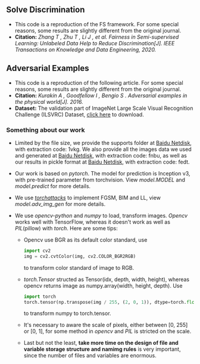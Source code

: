 ## Solve Discrimination
- This code is a reproduction of the FS framework. For some special reasons, some results are slightly different from the original journal.
- **Citation:** _Zhang T ,  Zhu T ,  Li J , et al. Fairness in Semi-supervised Learning: Unlabeled Data Help to Reduce Discrimination[J]. IEEE Transactions on Knowledge and Data Engineering, 2020._

## Adversarial Examples
- This code is a reproduction of the following article. For some special reasons, some results are slightly different from the original journal.
- **Citation:** _Kurakin A ,  Goodfellow I ,  Bengio S . Adversarial examples in the physical world[J].  2016._
- **Dataset:** The validation part of ImageNet Large Scale Visual Recognition Challenge (ILSVRC) Dataset, [click here](https://www.kaggle.com/c/imagenet-object-localization-challenge/data?select=imagenet_object_localization_patched2019.tar.gz) to download.
### Something about our work

- Limited by the file size, we provide the supports folder at [Baidu Netdisk](https://pan.baidu.com/s/10wk9auH_Sp9Y-fzN3T_AuQ), with extraction code: 1vkg. We also provide all the images data we used and generated at [Baidu Netdisk](https://pan.baidu.com/s/1xAiLb0zgWwJufZ94r0gcBA), with extraction code: fnbu, as well as our results in pickle format at [Baidu Netdisk]( https://pan.baidu.com/s/1uhd4GdsL51Ja1xRWGKBGWA), with extraction code: fedt.

- Our work is based on _pytorch_. The model for prediction is Inception v3, with pre-trained parameter from torchvision. View *model.MODEL* and *model.predict* for more details.

- We use [_torchattacks_](https://github.com/Harry24k/adversarial-attacks-pytorch) to implement FGSM, BIM and LL, view *model.adv_img_gen* for more details.

- We use _opencv-python_ and _numpy_ to load, transform images. _Opencv_ works well with TensorFlow, whereas it doesn't work as well as _PIL_(pillow) with _torch_. Here are some tips:
  - Opencv use BGR as its default color standard, use
  
    ```python
    import cv2
    img = cv2.cvtColor(img, cv2.COLOR_BGR2RGB)
    ```
  
    to transform color standard of image to RGB.
  
  - *torch.Tensor* structed as Tensor(idx, depth, width, height), whereas opencv returns image as numpy.array(width, height, depth). Use
  
    ```python
    import torch
    torch.tensor(np.transpose(img / 255, (2, 0, 1)), dtype=torch.float)
    ```
  
    to transform numpy to torch.tensor.
  
  - It's necessary to aware the scale of pixels, either between [0, 255] or [0, 1], for some method in *opencv* and *PIL* is stricted on the scale.
  
  - Last but not the least, **take more time on the design of file and variable storage structure and namimg rules** is very important, since the number of files and variables are enormous.
